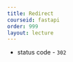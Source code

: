 ```yaml
---
title: Redirect
courseid: fastapi
order: 999
layout: lecture
---
```


* status code - `302`

```python

```
